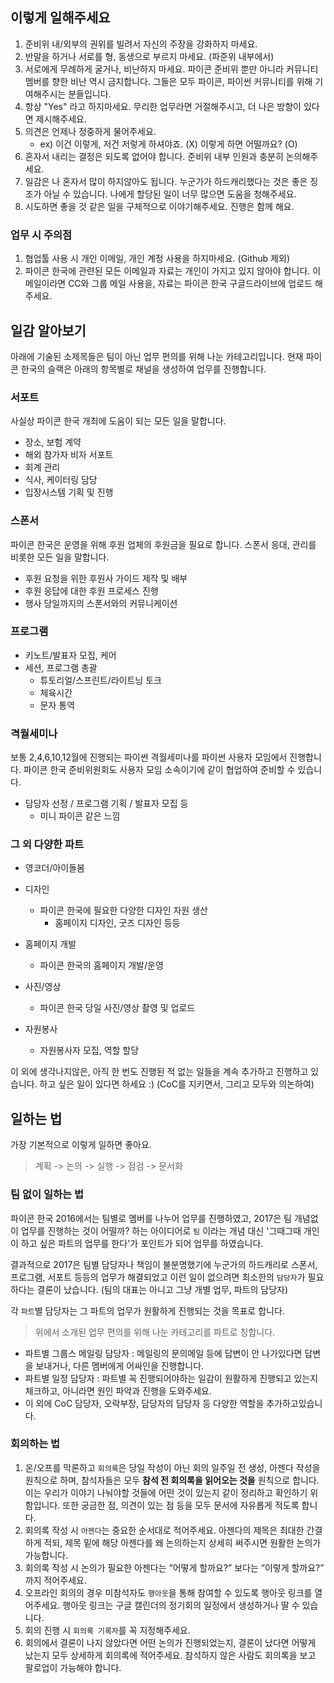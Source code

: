 ## 이렇게 일해주세요

1. 준비위 내/외부의 권위를 빌려서 자신의 주장을 강화하지 마세요.
2. 반말을 하거나 서로를 형, 동생으로 부르지 마세요. (파준위 내부에서)
3. 서로에게 무례하게 굴거나, 비난하지 마세요. 파이콘 준비위 뿐만 아니라 커뮤니티 멤버를 향한 비난 역시 금지합니다. 그들은 모두 파이콘, 파이썬 커뮤니티를 위해 기여해주시는 분들입니다.
4. 항상 "Yes" 라고 하지마세요. 무리한 업무라면 거절해주시고, 더 나은 방향이 있다면 제시해주세요.
5. 의견은 언제나 정중하게 물어주세요.
    - ex) 이건 이렇게, 저건 저렇게 하셔야죠. (X) 이렇게 하면 어떨까요? (O)
6. 혼자서 내리는 결정은 되도록 없어야 합니다. 준비위 내부 인원과 충분히 논의해주세요.
7. 일감은 나 혼자서 많이 하지않아도 됩니다. 누군가가 하드캐리했다는 것은 좋은 징조가 아닐 수 있습니다. 나에게 할당된 일이 너무 많으면 도움을 청해주세요.
8. 시도하면 좋을 것 같은 일을 구체적으로 이야기해주세요. 진행은 함께 해요.

### 업무 시 주의점

1. 협업툴 사용 시 개인 이메일, 개인 계정 사용을 하지마세요. (Github 제외)
2. 파이콘 한국에 관련된 모든 이메일과 자료는 개인이 가지고 있지 않아야 합니다. 이메일이라면 CC와 그룹 메일 사용을, 자료는 파이콘 한국 구글드라이브에 업로드 해주세요.

## 일감 알아보기

아래에 기술된 소제목들은 팀이 아닌 업무 편의를 위해 나눈 카테고리입니다. 현재 파이콘 한국의 슬랙은 아래의 항목별로 채널을 생성하여 업무를 진행합니다.

### 서포트

사실상 파이콘 한국 개최에 도움이 되는 모든 일을 말합니다.

- 장소, 보험 계약
- 해외 참가자 비자 서포트
- 회계 관리
- 식사, 케이터링 담당
- 입장시스템 기획 및 진행

### 스폰서

파이콘 한국은 운영을 위해 후원 업체의 후원금을 필요로 합니다. 스폰서 응대, 관리를 비롯한 모든 일을 말합니다.

- 후원 요청을 위한 후원사 가이드 제작 및 배부 
- 후원 응답에 대한 후원 프로세스 진행
- 행사 당일까지의 스폰서와의 커뮤니케이션

### 프로그램

- 키노트/발표자 모집, 케어
- 세션, 프로그램 총괄
  - 튜토리얼/스프린트/라이트닝 토크
  - 체육시간
  - 문자 통역

### 격월세미나

보통 2,4,6,10,12월에 진행되는 파이썬 격월세미나를 파이썬 사용자 모임에서 진행합니다. 파이콘 한국 준비위원회도 사용자 모임 소속이기에 같이 협업하여 준비할 수 있습니다.

- 담당자 선정 / 프로그램 기획 / 발표자 모집 등
  - 미니 파이콘 같은 느낌

### 그 외 다양한 파트

- 영코더/아이돌봄

- 디자인
  - 파이콘 한국에 필요한 다양한 디자인 자원 생산
    - 홈페이지 디자인, 굿즈 디자인 등등

- 홈페이지 개발
  - 파이콘 한국의 홈페이지 개발/운영

- 사진/영상
  - 파이콘 한국 당일 사진/영상 촬영 및 업로드

- 자원봉사
  - 자원봉사자 모집, 역할 할당

이 외에 생각나지않은, 아직 한 번도 진행된 적 없는 일들을 계속 추가하고 진행하고 있습니다. 하고 싶은 일이 있다면 하세요 :) (CoC를 지키면서, 그리고 모두와 의논하여)

## 일하는 법

가장 기본적으로 이렇게 일하면 좋아요.
> 계획 -> 논의 -> 실행 -> 점검 -> 문서화

### 팀 없이 일하는 법

파이콘 한국 2016에서는 팀별로 멤버를 나누어 업무를 진행하였고, 2017은 팀 개념없이 업무를 진행하는 것이 어떨까? 하는 아이디어로 `팀` 이라는 개념 대신 '그때그때 개인이 하고 싶은 파트의 업무를 한다'가 포인트가 되어 업무를 하였습니다.

결과적으로 2017은 팀별 담당자나 책임이 불분명했기에 누군가의 하드캐리로 스폰서, 프로그램, 서포트 등등의 업무가 해결되었고 이런 일이 없으려면 최소한의 `담당자`가 필요하다는 결론이 났습니다. (팀의 대표는 아니고 그냥 개별 업무, 파트의 담당자)

각 `파트`별 담당자는 그 파트의 업무가 원활하게 진행되는 것을 목표로 합니다.
> 위에서 소개된 업무 편의를 위해 나눈 카테고리를 파트로 칭합니다.

- 파트별 그룹스 메일링 담당자 : 메일링의 문의메일 등에 답변이 안 나가있다면 답변을 보내거나, 다른 멤버에게 어싸인을 진행합니다.
- 파트별 일정 담당자 : 파트별 꼭 진행되어야하는 일감이 원활하게 진행되고 있는지 체크하고, 아니라면 원인 파악과 진행을 도와주세요.
- 이 외에 CoC 담당자, 오락부장, 담당자의 담당자 등 다양한 역할을 추가하고있습니다.

### 회의하는 법

1. 온/오프를 막론하고 `회의록`은 당일 작성이 아닌 회의 일주일 전 생성, 아젠다 작성을 원칙으로 하며, 참석자들은 모두 **참석 전 회의록을 읽어오는 것을** 원칙으로 합니다. 이는 우리가 이야기 나눠야할 것들에 어떤 것이 있는지 같이 정리하고 확인하기 위함입니다. 또한 궁금한 점, 의견이 있는 점 등을 모두 문서에 자유롭게 적도록 합니다.
2. 회의록 작성 시 `아젠다`는 중요한 순서대로 적어주세요. 아젠다의 제목은 최대한 간결하게 적되, 제목 밑에 해당 아젠다를 왜 논의하는지 상세히 써주시면 원활한 논의가 가능합니다.
3. 회의록 작성 시 논의가 필요한 아젠다는 “어떻게 할까요?” 보다는 “이렇게 할까요?” 까지 적어주세요. 
4. 오프라인 회의의 경우 미참석자도 `행아웃`을 통해 참여할 수 있도록 행아웃 링크를 열어주세요. 행아웃 링크는 구글 캘린더의 정기회의 일정에서 생성하거나 딸 수 있습니다.
5. 회의 진행 시 `회의록 기록자`를 꼭 지정해주세요.
6. 회의에서 결론이 나지 않았다면 어떤 논의가 진행되었는지, 결론이 났다면 어떻게 났는지 모두 상세하게 회의록에 적어주세요. 참석하지 않은 사람도 회의록을 보고 팔로업이 가능해야 합니다.

